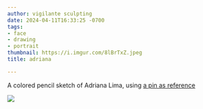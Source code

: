 ```yaml
---
author: vigilante sculpting
date: 2024-04-11T16:33:25 -0700
tags:
- face
- drawing
- portrait
thumbnail: https://i.imgur.com/8lBrTxZ.jpeg
title: adriana

---
```


A colored pencil sketch of Adriana Lima, using [a pin as reference](https://www.pinterest.com/pin/11681280261250805/)

![](https://i.imgur.com/8lBrTxZ.jpeg)